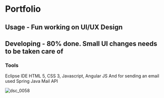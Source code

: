 

# Portfolio



## Usage - Fun working on UI/UX Design



## Developing - 80% done. Small UI changes needs to be taken care of 



### Tools

Eclipse IDE
HTML 5, CSS 3, Javascript, Angular JS
And for sending an email used Spring Java Mail API 

![dsc_0058](https://user-images.githubusercontent.com/7831608/31522980-62178e70-af76-11e7-90b7-ea435067c70f.jpg)

